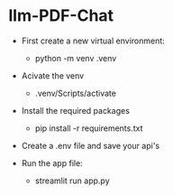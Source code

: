 # llm-PDF-Chat

* First create a new virtual environment:

    * python -m venv .venv

* Acivate the venv
    * .venv/Scripts/activate

* Install the required packages
    * pip install -r requirements.txt

* Create a .env file and save your api's

* Run the app file:
    * streamlit run app.py